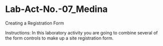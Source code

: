 # Lab-Act-No.-07_Medina

Creating a Registration Form

Instructions:
In this laboratory activity you are going to combine several of the form controls to make up a site registration form.
